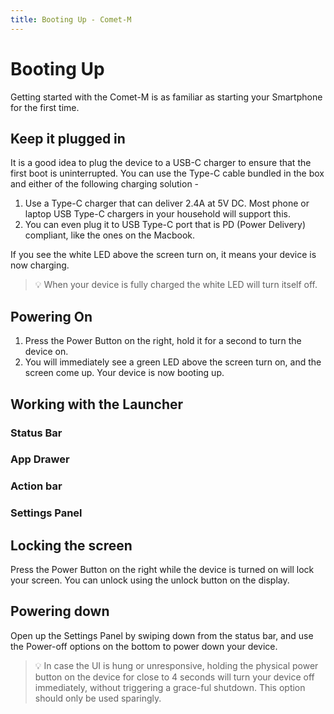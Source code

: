 ```yaml
---
title: Booting Up - Comet-M
---
```


# Booting Up

Getting started with the Comet-M is as familiar as starting your Smartphone for the first time.

## Keep it plugged in

It is a good idea to plug the device to a USB-C charger to ensure that the first boot is uninterrupted. You can use the Type-C cable bundled in the box and either of the following charging solution - 

1. Use a Type-C charger that can deliver 2.4A at 5V DC. Most phone or laptop USB Type-C chargers in your household will support this.
2. You can even plug it to USB Type-C port that is PD (Power Delivery) compliant, like the ones on the Macbook.

If you see the white LED above the screen turn on, it means your device is now charging.

> 💡 When your device is fully charged the white LED will turn itself off.

## Powering On

1. Press the Power Button on the right, hold it for a second to turn the device on. 
2. You will immediately see a green LED above the screen turn on, and the screen come up. Your device is now booting up.

## Working with the Launcher

### Status Bar

### App Drawer

### Action bar

### Settings Panel

## Locking the screen

Press the Power Button on the right while the device is turned on will lock your screen. You can unlock using the unlock button on the display.

## Powering down

Open up the Settings Panel by swiping down from the status bar, and use the Power-off options on the bottom to power down your device.

> 💡 In case the UI is hung or unresponsive, holding the physical power button on the device for close to 4 seconds will turn your device off immediately, without triggering a grace-ful shutdown. This option should only be used sparingly.
